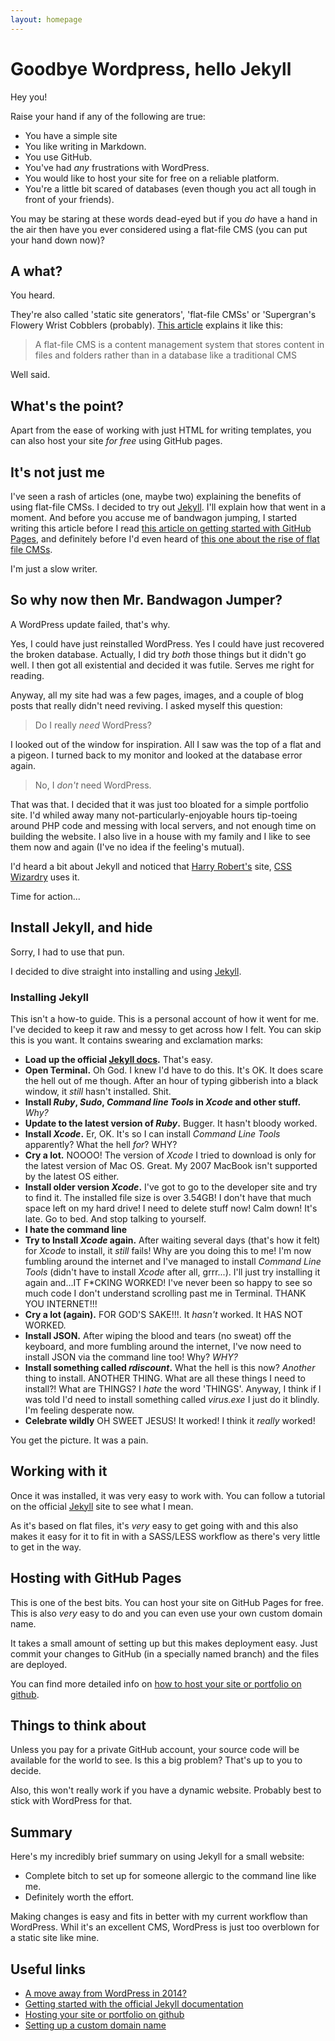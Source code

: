 ```yaml
---
layout: homepage
---
```


# Goodbye Wordpress, hello Jekyll

Hey you!

Raise your hand if any of the following are true:

- You have a simple site
- You like writing in Markdown.
- You use GitHub.
- You've had _any_ frustrations with WordPress.
- You would like to host your site for free on a reliable platform.
- You're a little bit scared of databases (even though you act all tough in front of your friends).

You may be staring at these words dead-eyed but if you _do_ have a hand in the air then have you ever considered using a flat-file CMS (you can put your hand down now)?

## A what?

You heard.

They're also called 'static site generators', 'flat-file CMSs' or 'Supergran's Flowery Wrist Cobblers (probably). [This article](http://www.typeandgrids.com/blog/goodbye-wordpress-2014-will-be-the-year-of-flat-file-cmses "A move away from WordPress in 2014?") explains it like this:

> A flat-file CMS is a content management system that stores content in files and folders rather than in a database like a traditional CMS

Well said.

## What's the point?

Apart from the ease of working with just HTML for writing templates, you can also host your site _for free_ using GitHub pages.

## It's not just me

I've seen a rash of articles (one, maybe two) explaining the benefits of using flat-file CMSs. I decided to try out [Jekyll](http://jekyllrb.com/ "Jekyll"). I'll explain how that went in a moment. And before you accuse me of bandwagon jumping, I started writing this article before I read [this article on getting started with GitHub Pages](http://24ways.org/2013/get-started-with-github-pages/ "Get Started With GitHub Pages (Plus Bonus Jekyll)"), and definitely before I'd even heard of [this one about the rise of flat file CMSs](http://www.typeandgrids.com/blog/goodbye-wordpress-2014-will-be-the-year-of-flat-file-cmses "A move away from WordPress in 2014?"). 

I'm just a slow writer.  
    
## So why now then Mr. Bandwagon Jumper?

A WordPress update failed, that's why.

Yes, I could have just reinstalled WordPress. Yes I could have just recovered the broken database. Actually, I did try _both_ those things but it didn't go well. I then got all existential and decided it was futile. Serves me right for reading.

Anyway, all my site had was a few pages, images, and a couple of blog posts that really didn't need reviving. I asked myself this question:

> Do I really _need_ WordPress?

I looked out of the window for inspiration. All I saw was the top of a flat and a pigeon. I turned back to my monitor and looked at the database error again. 

> No, I _don't_ need WordPress.

That was that. I decided that it was just too bloated for a simple portfolio site. I'd whiled away many not-particularly-enjoyable hours tip-toeing around PHP code and messing with local servers, and not enough time on building the website. I also live in a house with my family and I like to see them now and again (I've no idea if the feeling's mutual).

I'd heard a bit about Jekyll and noticed that [Harry Robert's](https://twitter.com/csswizardry) site, [CSS Wizardry](http://csswizardry.com/ "CSS Wizardry")  uses it. 

Time for action...

## Install Jekyll, and hide

Sorry, I had to use that pun.

I decided to dive straight into installing and using [Jekyll](http://jekyllrb.com/ "Jekyll").

### Installing Jekyll

This isn't a how-to guide. This is a personal account of how it went for me. I've decided to keep it raw and messy to get across how I felt. You can skip this is you want. It contains swearing and exclamation marks:

- **Load up the official [Jekyll docs](http://jekyllrb.com/docs/home/).** That's easy.
- **Open Terminal.** Oh God. I knew I'd have to do this. It's OK. It does scare the hell out of me though. After an hour of typing gibberish into a black window, it _still_ hasn't installed. Shit.
- **Install _Ruby_, _Sudo_, _Command line Tools_ in _Xcode_ and other stuff.** _Why?_
- **Update to the latest version of _Ruby_.** Bugger. It hasn't bloody worked. 
- **Install _Xcode_.** Er, OK. It's so I can install _Command Line Tools_ apparently? What the hell _for_? WHY?
- **Cry a lot.** NOOOO! The version of _Xcode_ I tried to download is only for the latest version of Mac OS. Great. My 2007 MacBook isn't supported by the latest OS either.
- **Install older version _Xcode_.** I've got to go to the developer site and try to find it. The installed file size is over 3.54GB! I don't have that much space left on my hard drive! I need to delete stuff now! Calm down! It's late. Go to bed. And stop talking to yourself.
- **I hate the command line**
- **Try to Install _Xcode_ again.** After waiting several days (that's how it felt) for _Xcode_ to install, it _still_ fails! Why are you doing this to me! I'm now fumbling around the internet and I've managed to install _Command Line Tools_ (didn't have to install _Xcode_ after all, grrr...). I'll just try installing it again and...IT F*CKING WORKED! I've never been so happy to see so much code I don't understand scrolling past me in Terminal. THANK YOU INTERNET!!!
- **Cry a lot (again).** FOR GOD'S SAKE!!!. It _hasn't_ worked. It HAS NOT WORKED.
- **Install JSON.** After wiping the blood and tears (no sweat) off the keyboard, and more fumbling around the internet, I've now need to install JSON via the command line too! Why? _WHY?_
- **Install something called _rdiscount_.** What the hell is this now? _Another_ thing to install. ANOTHER THING. What are all these things I need to install?! What are THINGS? I _hate_ the word 'THINGS'. Anyway, I think if I was told I'd need to install something called _virus.exe_ I just do it blindly. I'm feeling desperate now.
- **Celebrate wildly** OH SWEET JESUS! It worked! I think it _really_ worked!

You get the picture. It was a pain.

## Working with it

Once it was installed, it was very easy to work with. You can follow a tutorial on the official [Jekyll](http://jekyllrb.com/docs/home/) site to see what I mean.

As it's based on flat files, it's _very_ easy to get going with and this also makes it easy for it to fit in with a SASS/LESS workflow as there's very little to get in the way.

## Hosting with GitHub Pages

This is one of the best bits. You can host your site on GitHub Pages for free. This is also _very_ easy to do and you can even use your own custom domain name. 

It takes a small amount of setting up but this makes deployment easy. Just commit your changes to GitHub (in a specially named branch) and the files are deployed.

You can find more detailed info on [how to host your site or portfolio on github](http://benhowdle.im/2013/11/21/hosting-your-site-or-portfolio-on-github/).

## Things to think about 

Unless you pay for a private GitHub account, your source code will be available for the world to see. Is this a big problem? That's up to you to decide.

Also, this won't really work if you have a dynamic website. Probably best to stick with WordPress for that.

## Summary

Here's my incredibly brief summary on using Jekyll for a small website:

- Complete bitch to set up for someone allergic to the command line like me.
- Definitely worth the effort.

Making changes is easy and fits in better with my current workflow than WordPress. Whil it's an excellent CMS, WordPress is just too overblown for a static site like mine.

## Useful links

- [A move away from WordPress in 2014?](http://www.typeandgrids.com/blog/goodbye-wordpress-2014-will-be-the-year-of-flat-file-cmses)
- [Getting started with the official Jekyll documentation](http://jekyllrb.com/docs/home/)
- [Hosting your site or portfolio on github](http://benhowdle.im/2013/11/21/hosting-your-site-or-portfolio-on-github/)
- [Setting up a custom domain name](https://help.github.com/articles/setting-up-a-custom-domain-with-pages)